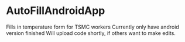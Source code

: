 # AutoFillAndroidApp
Fills in temperature form for TSMC workers 
Currently only have android version finished
Will upload code shortly, if others want to make edits.
